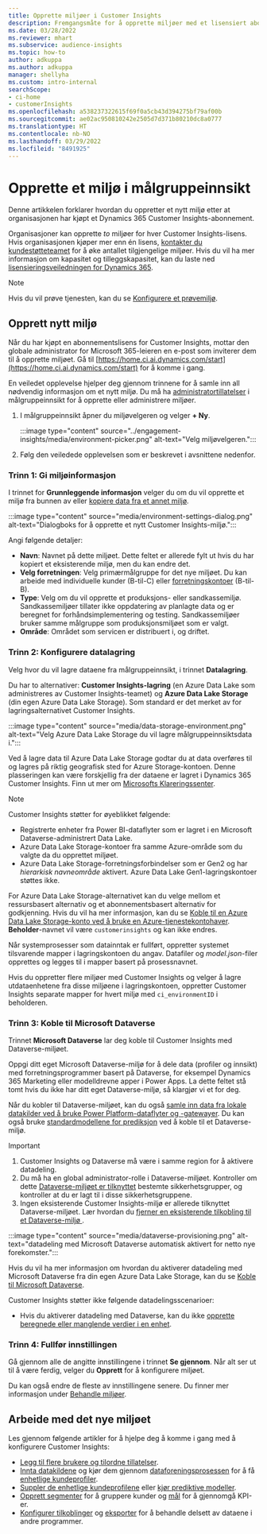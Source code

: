 ```yaml
---
title: Opprette miljøer i Customer Insights
description: Fremgangsmåte for å opprette miljøer med et lisensiert abonnement for Dynamics 365 Customer Insights.
ms.date: 03/28/2022
ms.reviewer: mhart
ms.subservice: audience-insights
ms.topic: how-to
author: adkuppa
ms.author: adkuppa
manager: shellyha
ms.custom: intro-internal
searchScope:
- ci-home
- customerInsights
ms.openlocfilehash: a538237322615f69f0a5cb43d394275bf79af00b
ms.sourcegitcommit: ae02ac950810242e2505d7d371b80210dc8a0777
ms.translationtype: HT
ms.contentlocale: nb-NO
ms.lasthandoff: 03/29/2022
ms.locfileid: "8491925"
---
```

# <a name="create-an-environment-in-audience-insights"></a>Opprette et miljø i målgruppeinnsikt

Denne artikkelen forklarer hvordan du oppretter et nytt miljø etter at organisasjonen har kjøpt et Dynamics 365 Customer Insights-abonnement. 

Organisasjoner kan opprette *to* miljøer for hver Customer Insights-lisens. Hvis organisasjonen kjøper mer enn én lisens, [kontakter du kundestøtteteamet](https://go.microsoft.com/fwlink/?linkid=2079641) for å øke antallet tilgjengelige miljøer. Hvis du vil ha mer informasjon om kapasitet og tilleggskapasitet, kan du laste ned [lisensieringsveiledningen for Dynamics 365](https://go.microsoft.com/fwlink/?LinkId=866544).

> [!NOTE]
> Hvis du vil prøve tjenesten, kan du se [Konfigurere et prøvemiljø](../trial-signup.md).

## <a name="create-a-new-environment"></a>Opprett nytt miljø

Når du har kjøpt en abonnementslisens for Customer Insights, mottar den globale administrator for Microsoft 365-leieren en e-post som inviterer dem til å opprette miljøet. Gå til [https://home.ci.ai.dynamics.com/start](https://home.ci.ai.dynamics.com/start) for å komme i gang. 

En veiledet opplevelse hjelper deg gjennom trinnene for å samle inn all nødvendig informasjon om et nytt miljø. Du må ha [administratortillatelser](permissions.md) i målgruppeinnsikt for å opprette eller administrere miljøer.

1. I målgruppeinnsikt åpner du miljøvelgeren og velger **+ Ny**.
  
   :::image type="content" source="../engagement-insights/media/environment-picker.png" alt-text="Velg miljøvelgeren.":::

1. Følg den veiledede opplevelsen som er beskrevet i avsnittene nedenfor.

### <a name="step-1-provide-environment-information"></a>Trinn 1: Gi miljøinformasjon

I trinnet for **Grunnleggende informasjon** velger du om du vil opprette et miljø fra bunnen av eller [kopiere data fra et annet miljø](manage-environments.md#copy-the-environment-configuration).

   :::image type="content" source="media/environment-settings-dialog.png" alt-text="Dialogboks for å opprette et nytt Customer Insights-miljø.":::

Angi følgende detaljer:
   - **Navn**: Navnet på dette miljøet. Dette feltet er allerede fylt ut hvis du har kopiert et eksisterende miljø, men du kan endre det.
   - **Velg forretningen**: Velg primærmålgruppe for det nye miljøet. Du kan arbeide med individuelle kunder (B-til-C) eller [forretningskontoer](work-with-business-accounts.md) (B-til-B).
   - **Type**: Velg om du vil opprette et produksjons- eller sandkassemiljø. Sandkassemiljøer tillater ikke oppdatering av planlagte data og er beregnet for forhåndsimplementering og testing. Sandkassemiljøer bruker samme målgruppe som produksjonsmiljøet som er valgt.
   - **Område**: Området som servicen er distribuert i, og driftet.

### <a name="step-2-configure-data-storage"></a>Trinn 2: Konfigurere datalagring

Velg hvor du vil lagre dataene fra målgruppeinnsikt, i trinnet **Datalagring**.

Du har to alternativer: **Customer Insights-lagring** (en Azure Data Lake som administreres av Customer Insights-teamet) og **Azure Data Lake Storage** (din egen Azure Data Lake Storage). Som standard er det merket av for lagringsalternativet Customer Insights.

:::image type="content" source="media/data-storage-environment.png" alt-text="Velg Azure Data Lake Storage du vil lagre målgruppeinnsiktsdata i.":::

Ved å lagre data til Azure Data Lake Storage godtar du at data overføres til og lagres på riktig geografisk sted for Azure Storage-kontoen. Denne plasseringen kan være forskjellig fra der dataene er lagret i Dynamics 365 Customer Insights. Finn ut mer om [Microsofts Klareringssenter](https://www.microsoft.com/trust-center).

> [!NOTE]
> Customer Insights støtter for øyeblikket følgende:
> - Registrerte enheter fra Power BI-dataflyter som er lagret i en Microsoft Dataverse-administrert Data Lake.  
> - Azure Data Lake Storage-kontoer fra samme Azure-område som du valgte da du opprettet miljøet.
> - Azure Data Lake Storage-forretningsforbindelser som er Gen2 og har *hierarkisk navneområde* aktivert. Azure Data Lake Gen1-lagringskontoer støttes ikke.

For Azure Data Lake Storage-alternativet kan du velge mellom et ressursbasert alternativ og et abonnementsbasert alternativ for godkjenning. Hvis du vil ha mer informasjon, kan du se [Koble til en Azure Data Lake Storage-konto ved å bruke en Azure-tjenestekontohaver](connect-service-principal.md). **Beholder**-navnet vil være `customerinsights` og kan ikke endres.

Når systemprosesser som datainntak er fullført, oppretter systemet tilsvarende mapper i lagringskontoen du angav. Datafiler og *model.json*-filer opprettes og legges til i mapper basert på prosessnavnet.

Hvis du oppretter flere miljøer med Customer Insights og velger å lagre utdataenhetene fra disse miljøene i lagringskontoen, oppretter Customer Insights separate mapper for hvert miljø med `ci_environmentID` i beholderen.

### <a name="step-3-connect-to-microsoft-dataverse"></a>Trinn 3: Koble til Microsoft Dataverse
   
Trinnet **Microsoft Dataverse** lar deg koble til Customer Insights med Dataverse-miljøet.

Oppgi ditt eget Microsoft Dataverse-miljø for å dele data (profiler og innsikt) med forretningsprogrammer basert på Dataverse, for eksempel Dynamics 365 Marketing eller modelldrevne apper i Power Apps. La dette feltet stå tomt hvis du ikke har ditt eget Dataverse-miljø, så klargjør vi et for deg.

Når du kobler til Dataverse-miljøet, kan du også [samle inn data fra lokale datakilder ved å bruke Power Platform-dataflyter og -gatewayer](data-sources.md#add-data-from-on-premises-data-sources). Du kan også bruke [standardmodellene for prediksjon](predictions-overview.md?tabs=b2c#out-of-box-models) ved å koble til et Dataverse-miljø.

> [!IMPORTANT]
> 1. Customer Insights og Dataverse må være i samme region for å aktivere datadeling.
> 1. Du må ha en global administrator-rolle i Dataverse-miljøet. Kontroller om dette [Dataverse-miljøet er tilknyttet](/power-platform/admin/control-user-access#associate-a-security-group-with-a-dataverse-environment) bestemte sikkerhetsgrupper, og kontroller at du er lagt til i disse sikkerhetsgruppene.
> 1. Ingen eksisterende Customer Insights-miljø er allerede tilknyttet Dataverse-miljøet. Lær hvordan du [fjerner en eksisterende tilkobling til et Dataverse-miljø ](manage-environments.md#remove-an-existing-connection-to-a-dataverse-environment).

:::image type="content" source="media/dataverse-provisioning.png" alt-text="datadeling med Microsoft Dataverse automatisk aktivert for netto nye forekomster.":::

Hvis du vil ha mer informasjon om hvordan du aktiverer datadeling med Microsoft Dataverse fra din egen Azure Data Lake Storage, kan du se [Koble til Microsoft Dataverse](manage-environments.md#connect-to-microsoft-dataverse).

Customer Insights støtter ikke følgende datadelingsscenarioer:
- Hvis du aktiverer datadeling med Dataverse, kan du ikke [opprette beregnede eller manglende verdier i en enhet](predictions.md).

### <a name="step-4-finalize-the-settings"></a>Trinn 4: Fullfør innstillingen

Gå gjennom alle de angitte innstillingene i trinnet **Se gjennom**. Når alt ser ut til å være ferdig, velger du **Opprett** for å konfigurere miljøet. 

Du kan også endre de fleste av innstillingene senere. Du finner mer informasjon under [Behandle miljøer](manage-environments.md).

## <a name="work-with-your-new-environment"></a>Arbeide med det nye miljøet

Les gjennom følgende artikler for å hjelpe deg å komme i gang med å konfigurere Customer Insights: 

- [Legg til flere brukere og tilordne tillatelser](permissions.md).
- [Innta datakildene](data-sources.md) og kjør dem gjennom [dataforeningsprosessen](data-unification.md) for å få [enhetlige kundeprofiler](customer-profiles.md).
- [Suppler de enhetlige kundeprofilene](enrichment-hub.md) eller [kjør prediktive modeller](predictions-overview.md).
- [Opprett segmenter](segments.md) for å gruppere kunder og [mål](measures.md) for å gjennomgå KPI-er.
- [Konfigurer tilkoblinger](connections.md) og [eksporter](export-destinations.md) for å behandle delsett av dataene i andre programmer.
